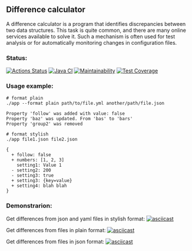 ## Difference calculator
A difference calculator is a program that identifies discrepancies between two data structures. This task is quite common, and there are many online services available to solve it. Such a mechanism is often used for test analysis or for automatically monitoring changes in configuration files.
### Status:
[![Actions Status](https://github.com/rostex/java-project-71/actions/workflows/hexlet-check.yml/badge.svg)](https://github.com/rostex/java-project-71/actions)
[![Java CI](https://github.com/rostex/java-project-71/actions/workflows/main.yml/badge.svg)](https://github.com/rostex/java-project-71/actions/workflows/main.yml)
[![Maintainability](https://api.codeclimate.com/v1/badges/a37d42bcea0a13c941f5/maintainability)](https://codeclimate.com/github/rostex/java-project-71/maintainability)
[![Test Coverage](https://api.codeclimate.com/v1/badges/a37d42bcea0a13c941f5/test_coverage)](https://codeclimate.com/github/rostex/java-project-71/test_coverage)


### Usage example: 
```
# format plain
./app --format plain path/to/file.yml another/path/file.json

Property 'follow' was added with value: false
Property 'baz' was updated. From 'bas' to 'bars'
Property 'group2' was removed

# format stylish
./app file1.json file2.json

{
  + follow: false
  + numbers: [1, 2, 3]
    setting1: Value 1
  - setting2: 200
  - setting3: true
  + setting3: {key=value}
  + setting4: blah blah
}
```

### Demonstrarion:

Get differences from json and yaml files in stylish format:
[![asciicast](https://asciinema.org/a/9TKawZQV5rNY7LAUGj3vhpI1Q.svg)](https://asciinema.org/a/9TKawZQV5rNY7LAUGj3vhpI1Q)

Get differences from files in plain format:
[![asciicast](https://asciinema.org/a/TsMdJV0bJQwWcDCZeQnfrLEgG.svg)](https://asciinema.org/a/TsMdJV0bJQwWcDCZeQnfrLEgG)

Get differences from files in json format:
[![asciicast](https://asciinema.org/a/Gw65HK5cUoAsaeVBd3bQSxsJz.svg)](https://asciinema.org/a/Gw65HK5cUoAsaeVBd3bQSxsJz)



